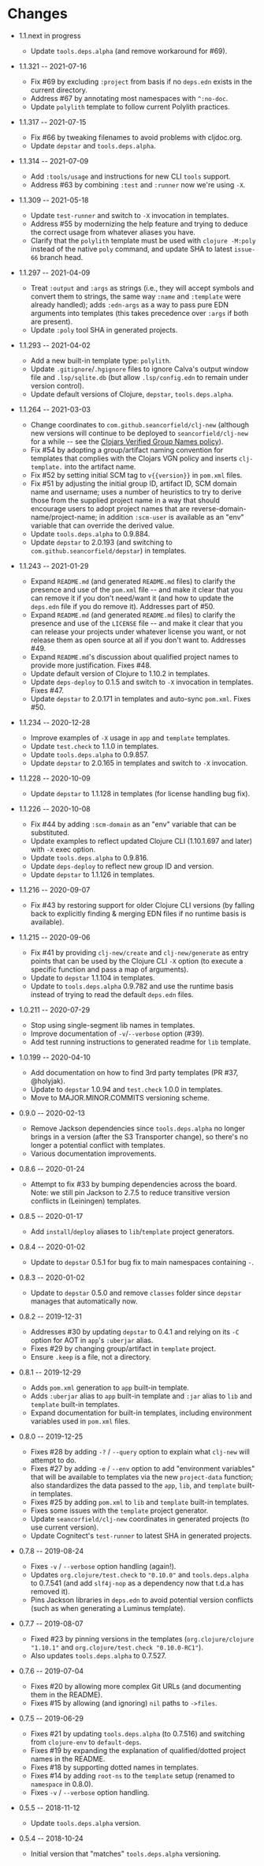# Changes

* 1.1.next in progress
  * Update `tools.deps.alpha` (and remove workaround for #69).

* 1.1.321 -- 2021-07-16
  * Fix #69 by excluding `:project` from basis if no `deps.edn` exists in the current directory.
  * Address #67 by annotating most namespaces with `^:no-doc`.
  * Update `polylith` template to follow current Polylith practices.

* 1.1.317 -- 2021-07-15
  * Fix #66 by tweaking filenames to avoid problems with cljdoc.org.
  * Update `depstar` and `tools.deps.alpha`.

* 1.1.314 -- 2021-07-09
  * Add `:tools/usage` and instructions for new CLI `tools` support.
  * Address #63 by combining `:test` and `:runner` now we're using `-X`.

* 1.1.309 -- 2021-05-18
  * Update `test-runner` and switch to `-X` invocation in templates.
  * Address #55 by modernizing the help feature and trying to deduce the correct usage from whatever aliases you have.
  * Clarify that the `polylith` template must be used with `clojure -M:poly` instead of the native `poly` command, and update SHA to latest `issue-66` branch head.

* 1.1.297 -- 2021-04-09
  * Treat `:output` and `:args` as strings (i.e., they will accept symbols and convert them to strings, the same way `:name` and `:template` were already handled); adds `:edn-args` as a way to pass pure EDN arguments into templates (this takes precedence over `:args` if both are present).
  * Update `:poly` tool SHA in generated projects.

* 1.1.293 -- 2021-04-02
  * Add a new built-in template type: `polylith`.
  * Update `.gitignore`/`.hgignore` files to ignore Calva's output window file and `.lsp/sqlite.db` (but allow `.lsp/config.edn` to remain under version control).
  * Update default versions of Clojure, `depstar`, `tools.deps.alpha`.

* 1.1.264 -- 2021-03-03
  * Change coordinates to `com.github.seancorfield/clj-new` (although new versions will continue to be deployed to `seancorfield/clj-new` for a while -- see the [Clojars Verified Group Names policy](https://github.com/clojars/clojars-web/wiki/Verified-Group-Names)).
  * Fix #54 by adopting a group/artifact naming convention for templates that complies with the Clojars VGN policy and inserts `clj-template.` into the artifact name.
  * Fix #52 by setting initial SCM tag to `v{{version}}` in `pom.xml` files.
  * Fix #51 by adjusting the initial group ID, artifact ID, SCM domain name and username; uses a number of heuristics to try to derive those from the supplied project name in a way that should encourage users to adopt project names that are reverse-domain-name/project-name; in addition `:scm-user` is available as an "env" variable that can override the derived value.
  * Update `tools.deps.alpha` to 0.9.884.
  * Update `depstar` to 2.0.193 (and switching to `com.github.seancorfield/depstar`) in templates.

* 1.1.243 -- 2021-01-29
  * Expand `README.md` (and generated `README.md` files) to clarify the presence and use of the `pom.xml` file -- and make it clear that you can remove it if you don't need/want it (and how to update the `deps.edn` file if you do remove it). Addresses part of #50.
  * Expand `README.md` (and generated `README.md` files) to clarify the presence and use of the `LICENSE` file -- and make it clear that you can release your projects under whatever license you want, or not release them as open source at all if you don't want to. Addresses #49.
  * Expand `README.md`'s discussion about qualified project names to provide more justification. Fixes #48.
  * Update default version of Clojure to 1.10.2 in templates.
  * Update `deps-deploy` to 0.1.5 and switch to `-X` invocation in templates. Fixes #47.
  * Update `depstar` to 2.0.171 in templates and auto-sync `pom.xml`. Fixes #50.

* 1.1.234 -- 2020-12-28
  * Improve examples of `-X` usage in `app` and `template` templates.
  * Update `test.check` to 1.1.0 in templates.
  * Update `tools.deps.alpha` to 0.9.857.
  * Update `depstar` to 2.0.165 in templates and switch to `-X` invocation.

* 1.1.228 -- 2020-10-09
  * Update `depstar` to 1.1.128 in templates (for license handling bug fix).

* 1.1.226 -- 2020-10-08
  * Fix #44 by adding `:scm-domain` as an "env" variable that can be substituted.
  * Update examples to reflect updated Clojure CLI (1.10.1.697 and later) with `-X` exec option.
  * Update `tools.deps.alpha` to 0.9.816.
  * Update `deps-deploy` to reflect new group ID and version.
  * Update `depstar` to 1.1.126 in templates.

* 1.1.216 -- 2020-09-07
  * Fix #43 by restoring support for older Clojure CLI versions (by falling back to explicitly finding & merging EDN files if no runtime basis is available).

* 1.1.215 -- 2020-09-06
  * Fix #41 by providing `clj-new/create` and `clj-new/generate` as entry points that can be used by the Clojure CLI `-X` option (to execute a specific function and pass a map of arguments).
  * Update to `depstar` 1.1.104 in templates.
  * Update to `tools.deps.alpha` 0.9.782 and use the runtime basis instead of trying to read the default `deps.edn` files.

* 1.0.211 -- 2020-07-29
  * Stop using single-segment lib names in templates.
  * Improve documentation of `-v`/`--verbose` option (#39).
  * Add test running instructions to generated readme for `lib` template.

* 1.0.199 -- 2020-04-10
  * Add documentation on how to find 3rd party templates (PR #37, @holyjak).
  * Update to `depstar` 1.0.94 and `test.check` 1.0.0 in templates.
  * Move to MAJOR.MINOR.COMMITS versioning scheme.
* 0.9.0 -- 2020-02-13
  * Remove Jackson dependencies since `tools.deps.alpha` no longer brings in a version (after the S3 Transporter change), so there's no longer a potential conflict with templates.
  * Various documentation improvements.
* 0.8.6 -- 2020-01-24
  * Attempt to fix #33 by bumping dependencies across the board. Note: we still pin Jackson to 2.7.5 to reduce transitive version conflicts in (Leiningen) templates.
* 0.8.5 -- 2020-01-17
  * Add `install`/`deploy` aliases to `lib`/`template` project generators.
* 0.8.4 -- 2020-01-02
  * Update to `depstar` 0.5.1 for bug fix to main namespaces containing `-`.
* 0.8.3 -- 2020-01-02
  * Update to `depstar` 0.5.0 and remove `classes` folder since `depstar` manages that automatically now.
* 0.8.2 -- 2019-12-31
  * Addresses #30 by updating `depstar` to 0.4.1 and relying on its `-C` option for AOT in `app`'s `:uberjar` alias.
  * Fixes #29 by changing group/artifact in `template` project.
  * Ensure `.keep` is a file, not a directory.
* 0.8.1 -- 2019-12-29
  * Adds `pom.xml` generation to `app` built-in template.
  * Adds `:uberjar` alias to `app` built-in template and `:jar` alias to `lib` and `template` built-in templates.
  * Expand documentation for built-in templates, including environment variables used in `pom.xml` files.
* 0.8.0 -- 2019-12-25
  * Fixes #28 by adding `-?` / `--query` option to explain what `clj-new` will attempt to do.
  * Fixes #27 by adding `-e` / `--env` option to add "environment variables" that will be available to templates via the new `project-data` function; also standardizes the data passed to the `app`, `lib`, and `template` built-in templates.
  * Fixes #25 by adding `pom.xml` to `lib` and `template` built-in templates.
  * Fixes some issues with the `template` project generator.
  * Update `seancorfield/clj-new` coordinates in generated projects (to use current version).
  * Update Cognitect's `test-runner` to latest SHA in generated projects.
* 0.7.8 -- 2019-08-24
  * Fixes `-v` / `--verbose` option handling (again!).
  * Updates `org.clojure/test.check` to `"0.10.0"` and `tools.deps.alpha` to 0.7.541 (and add `slf4j-nop` as a dependency now that t.d.a has removed it).
  * Pins Jackson libraries in `deps.edn` to avoid potential version conflicts (such as when generating a Luminus template).
* 0.7.7 -- 2019-08-07
  * Fixed #23 by pinning versions in the templates (`org.clojure/clojure "1.10.1"` and `org.clojure/test.check "0.10.0-RC1"`).
  * Also updates `tools.deps.alpha` to 0.7.527.
* 0.7.6 -- 2019-07-04
  * Fixes #20 by allowing more complex Git URLs (and documenting them in the README).
  * Fixes #15 by allowing (and ignoring) `nil` paths to `->files`.
* 0.7.5 -- 2019-06-29
  * Fixes #21 by updating `tools.deps.alpha` (to 0.7.516) and switching from `clojure-env` to `default-deps`.
  * Fixes #19 by expanding the explanation of qualified/dotted project names in the README.
  * Fixes #18 by supporting dotted names in templates.
  * Fixes #14 by adding `root-ns` to the `template` setup (renamed to `namespace` in 0.8.0).
  * Fixes `-v` / `--verbose` option handling.
* 0.5.5 -- 2018-11-12
  * Update `tools.deps.alpha` version.
* 0.5.4 -- 2018-10-24
  * Initial version that "matches" `tools.deps.alpha` versioning.
